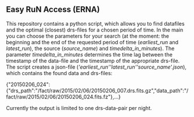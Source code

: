 ## Easy RuN Access (ERNA)

This repository contains a python script, which allows you to find datafiles and the optimal (closest) drs-files for a chosen period of time.
In the main you can choose the parameters for your search (at the moment: the beginning and the end of the requested period of time (*earliest_run* and *latest_run*), the source (*source_name*) and *timedelta_in_minutes*).
The parameter *timedelta_in_minutes* determines the time lag between the timestamp of the data-file and the timestamp of the appropriate drs-file. 
The script creates a json-file (*'earliest_run'_'latest_run'_'source_name'.json*), which contains the found data and drs-files:

{"20150206_024":{"drs_path":"\/fact\/raw\/2015\/02\/06\/20150206_007.drs.fits.gz","data_path":"\/fact\/raw\/2015\/02\/06\/20150206_024.fits.fz"},...}

Currently the output is limited to one drs-data-pair per night. 